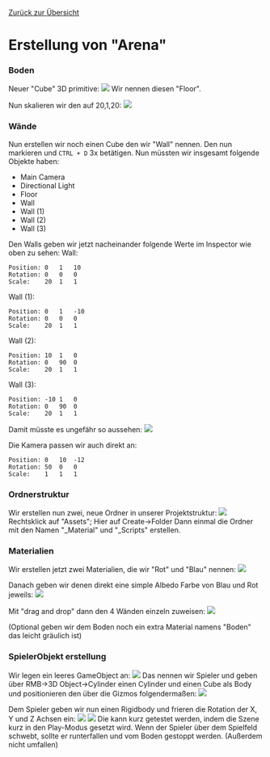 [Zurück zur Übersicht](0_Tutorial%20Intro.md)
# Erstellung von "Arena"
### Boden
Neuer "Cube" 3D primitive:
![](attachments/Pasted%20image%2020220831165710.png)
Wir nennen diesen "Floor".

Nun skalieren wir den auf 20,1,20:
![](attachments/Pasted%20image%2020220831165835.png)

### Wände
Nun erstellen wir noch einen Cube den wir "Wall" nennen.
Den nun markieren und `CTRL + D` 3x betätigen. Nun müssten wir insgesamt folgende Objekte haben:
- Main Camera
- Directional Light
- Floor
- Wall
- Wall (1)
- Wall (2)
- Wall (3)

Den Walls geben wir jetzt nacheinander folgende Werte im Inspector wie oben zu sehen:
Wall:
```
Position: 0   1   10
Rotation: 0   0   0
Scale:    20  1   1
```
Wall (1):
```
Position: 0   1   -10
Rotation: 0   0   0
Scale:    20  1   1
```
Wall (2):
```
Position: 10  1   0
Rotation: 0   90  0
Scale:    20  1   1
```
Wall (3):
```
Position: -10 1   0
Rotation: 0   90  0
Scale:    20  1   1
```


Damit müsste es ungefähr so aussehen:
![](attachments/Pasted%20image%2020220831170823.png)

Die Kamera passen wir auch direkt an:
```
Position: 0   10  -12
Rotation: 50  0   0
Scale:    1   1   1
```
### Ordnerstruktur
Wir erstellen nun zwei, neue Ordner in unserer Projektstruktur:
![](attachments/Pasted%20image%2020220831170931.png)
Rechtsklick auf "Assets"; Hier auf Create->Folder
Dann einmal die Ordner mit den Namen "\_Material" und "\_Scripts" erstellen.

### Materialien
Wir erstellen jetzt zwei Materialien, die wir "Rot" und "Blau" nennen:
![](attachments/Pasted%20image%2020220831171202.png)

Danach geben wir denen direkt eine simple Albedo Farbe von Blau und Rot jeweils:
![](attachments/Pasted%20image%2020220831171440.png)

Mit "drag and drop" dann den 4 Wänden einzeln zuweisen:
![](attachments/Pasted%20image%2020220831171527.png)

(Optional geben wir dem Boden noch ein extra Material namens "Boden" das leicht gräulich ist)

### SpielerObjekt erstellung
Wir legen ein leeres GameObject an: 
![](attachments/Pasted%20image%2020220831171722.png)
Das nennen wir Spieler und geben über RMB->3D Object->Cylinder einen Cylinder und einen Cube als Body und positionieren den über die Gizmos folgendermaßen:
![](attachments/Pasted%20image%2020220831171826.png)

Dem Spieler geben wir nun einen Rigidbody und frieren die Rotation der X, Y und  Z Achsen ein:
![](attachments/Pasted%20image%2020220831172253.png)
![](attachments/Pasted%20image%2020220831173948.png)
Die kann kurz getestet werden, indem die Szene kurz in den Play-Modus gesetzt wird. Wenn der Spieler über dem Spielfeld schwebt, sollte er runterfallen und vom Boden gestoppt werden. (Außerdem nicht umfallen)